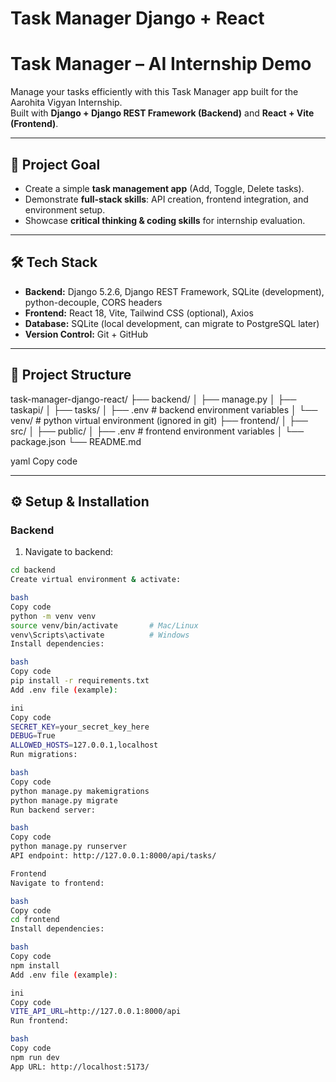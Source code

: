 # Task Manager Django + React
# Task Manager – AI Internship Demo

Manage your tasks efficiently with this Task Manager app built for the Aarohita Vigyan Internship.  
Built with **Django + Django REST Framework (Backend)** and **React + Vite (Frontend)**.

---

## 🔹 Project Goal

- Create a simple **task management app** (Add, Toggle, Delete tasks).  
- Demonstrate **full-stack skills**: API creation, frontend integration, and environment setup.  
- Showcase **critical thinking & coding skills** for internship evaluation.  

---

## 🛠 Tech Stack

- **Backend:** Django 5.2.6, Django REST Framework, SQLite (development), python-decouple, CORS headers  
- **Frontend:** React 18, Vite, Tailwind CSS (optional), Axios  
- **Database:** SQLite (local development, can migrate to PostgreSQL later)  
- **Version Control:** Git + GitHub  

---

## 📂 Project Structure

task-manager-django-react/
├── backend/
│ ├── manage.py
│ ├── taskapi/
│ ├── tasks/
│ ├── .env # backend environment variables
│ └── venv/ # python virtual environment (ignored in git)
├── frontend/
│ ├── src/
│ ├── public/
│ ├── .env # frontend environment variables
│ └── package.json
└── README.md

yaml
Copy code

---

## ⚙️ Setup & Installation

### **Backend**

1. Navigate to backend:
```bash
cd backend
Create virtual environment & activate:

bash
Copy code
python -m venv venv
source venv/bin/activate       # Mac/Linux
venv\Scripts\activate          # Windows
Install dependencies:

bash
Copy code
pip install -r requirements.txt
Add .env file (example):

ini
Copy code
SECRET_KEY=your_secret_key_here
DEBUG=True
ALLOWED_HOSTS=127.0.0.1,localhost
Run migrations:

bash
Copy code
python manage.py makemigrations
python manage.py migrate
Run backend server:

bash
Copy code
python manage.py runserver
API endpoint: http://127.0.0.1:8000/api/tasks/

Frontend
Navigate to frontend:

bash
Copy code
cd frontend
Install dependencies:

bash
Copy code
npm install
Add .env file (example):

ini
Copy code
VITE_API_URL=http://127.0.0.1:8000/api
Run frontend:

bash
Copy code
npm run dev
App URL: http://localhost:5173/

